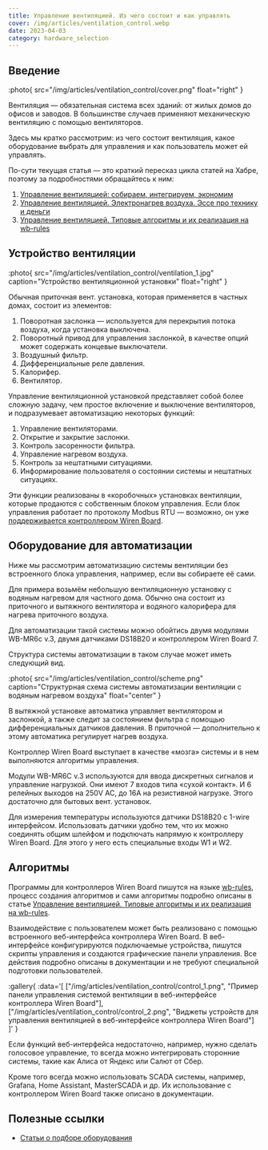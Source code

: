 ```yaml
---
title: Управление вентиляцией. Из чего состоит и как управлять
cover: /img/articles/ventilation_control.webp
date: 2023-04-03
category: hardware_selection
---
```


## Введение

:photo{
    src="/img/articles/ventilation_control/cover.png"
    float="right"
}

Вентиляция — обязательная система всех зданий: от жилых домов до офисов и заводов. В большинстве случаев применяют механическую вентиляцию с помощью вентиляторов.

Здесь мы кратко рассмотрим: из чего состоит вентиляция, какое оборудование выбрать для управления и как пользователь может ей управлять.

По-сути текущая статья — это краткий пересказ цикла статей на Хабре, поэтому за подробностями обращайтесь к ним:

1. [Управление вентиляцией: собираем, интегрируем, экономим](https://habr.com/ru/company/wirenboard/blog/702444/)
2. [Управление вентиляцией. Электронагрев воздуха. Эссе про технику и деньги](https://habr.com/ru/company/wirenboard/blog/705900/)
3. [Управление вентиляцией. Типовые алгоритмы и их реализация на wb-rules](https://habr.com/ru/company/wirenboard/blog/715288/)

## Устройство вентиляции

:photo{
    src="/img/articles/ventilation_control/ventilation_1.jpg"
    caption="Устройство вентиляционной установки"
    float="right"
}

Обычная приточная вент. установка, которая применяется в частных домах, состоит из элементов:

1. Поворотная заслонка — используется для перекрытия потока воздуха, когда установка выключена. 
2. Поворотный привод для управления заслонкой, в качестве опций может содержать концевые выключатели. 
3. Воздушный фильтр. 
4. Дифференциальные реле давления. 
5. Калорифер. 
6. Вентилятор.

Управление вентиляционной установкой представляет собой более сложную задачу, чем простое включение и выключение вентиляторов, и подразумевает автоматизацию некоторых функций:

1. Управление вентиляторами. 
2. Открытие и закрытие заслонки. 
3. Контроль засоренности фильтра. 
4. Управление нагревом воздуха. 
5. Контроль за нештатными ситуациями. 
6. Информирование пользователя о состоянии системы и нештатных ситуациях.

Эти функции реализованы в «коробочных» установках вентиляции, которые продаются с собственным блоком управления.
Если блок управления работает по протоколу Modbus RTU — возможно, он уже [поддерживается контроллером Wiren Board](https://wirenboard.com/wiki/Supported_devices).

## Оборудование для автоматизации

Ниже мы рассмотрим автоматизацию системы вентиляции без встроенного блока управления, например, если вы собираете её сами.

Для примера возьмём небольшую вентиляционную установку с водяным нагревом для частного дома. Обычно она состоит из приточного и вытяжного вентилятора и водяного калорифера для нагрева приточного воздуха.

Для автоматизации такой системы можно обойтись двумя модулями WB-MR6c v.3, двумя датчиками DS18B20 и контроллером Wiren Board 7.

Структура системы автоматизации в таком случае может иметь следующий вид.

:photo{
    src="/img/articles/ventilation_control/scheme.png"
    caption="Структурная схема системы автоматизации вентиляции с водяным нагревом воздуха"
    float="center"
}

В вытяжной установке автоматика управляет вентилятором и заслонкой, а также следит за состоянием фильтра с помощью дифференциальных датчиков давления. В приточной — дополнительно к этому автоматика регулирует нагрев воздуха.

Контроллер Wiren Board выступает в качестве «мозга» системы и в нем выполняются алгоритмы управления.

Модули WB-MR6C v.3 используются для ввода дискретных сигналов и управление нагрузкой. Они имеют 7 входов типа «сухой контакт». И 6 релейных выходов на 250V AC, до 16А на резистивной нагрузке. Этого достаточно для бытовых вент. установок.

Для измерения температуры используются датчики DS18B20 с 1-wire интерфейсом. Использовать датчики удобно тем, что их можно соединять общим шлейфом и подключать напрямую к контроллеру Wiren Board. Для этого у него есть специальные входы W1 и W2.

## Алгоритмы

Программы для контроллеров Wiren Board пишутся на языке [wb-rules](https://wirenboard.com/wiki/Wb-rules), процесс создания алгоритмов и сами алгоритмы подробно описаны в статье [Управление вентиляцией. Типовые алгоритмы и их реализация на wb-rules](https://habr.com/ru/company/wirenboard/blog/715288/).

Взаимодействие с пользователем может быть реализовано с помощью встроенного веб-интерфейса контроллера Wiren Board. В веб-интерфейсе конфигурируются подключаемые устройства, пишутся скрипты управления и создаются графические панели управления. Все действия подробно описаны в документации и не требуют специальной подготовки пользователей.

:gallery{
    :data='[
        ["/img/articles/ventilation_control/control_1.png", "Пример панели управления системой вентиляции в веб-интерфейсе контроллера Wiren Board"],
        ["/img/articles/ventilation_control/control_2.png", "Виджеты устройств для управления вентиляцией в веб-интерфейсе контроллера Wiren Board"]
    ]'
}

Если функций веб-интерфейса недостаточно, например, нужно сделать голосовое управление, то всегда можно интегрировать сторонние системы, такие как Алиса от Яндекс или Салют от Сбер.

Кроме того всегда можно использовать SCADA системы, например, Grafana, Home Assistant, MasterSCADA и др. Их использование с контроллером Wiren Board также описано в документации.

## Полезные ссылки

- [Статьи о подборе оборудования](https://wirenboard.com/ru/pages/sh-articles/)
